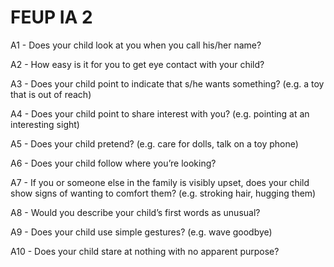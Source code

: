 # FEUP IA 2

A1 - Does your child look at you when you call his/her name?

A2 - How easy is it for you to get eye contact with your child? 

A3 - Does your child point to indicate that s/he wants something? (e.g. a toy that is out of reach) 

A4 - Does your child point to share interest with you? (e.g. pointing at an interesting sight) 

A5 - Does your child pretend? (e.g. care for dolls, talk on a toy phone) 

A6 - Does your child follow where you’re looking? 

A7 - If you or someone else in the family is visibly upset, does your child show signs of wanting to comfort them? (e.g. stroking hair, hugging them)

A8 - Would you describe your child’s first words as unusual?

A9 - Does your child use simple gestures? (e.g. wave goodbye) 

A10 - Does your child stare at nothing with no apparent purpose?